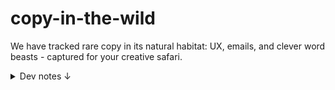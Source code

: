# copy-in-the-wild

We have tracked rare copy in its natural habitat: UX, emails, and clever word beasts - captured for your creative safari.

<details>
  <summary>Dev notes ↓</summary>


## Dev notes

Start the dev server

```bash
npm run dev
```

Markdown Linting

```bash
~/.scripts/md-lint.sh ./
```

Link Checking

```bash
markdownlint-cli2 "**/*.md" "#node_modules"
```


</details>
